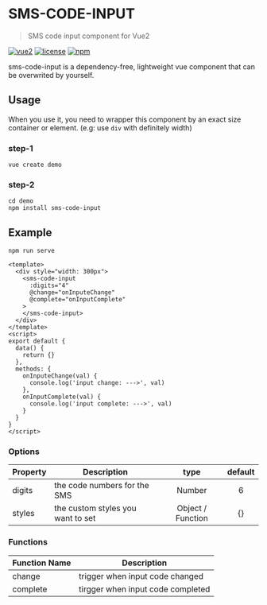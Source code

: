 # SMS-CODE-INPUT
> SMS code input component for Vue2 

 [![vue2](https://img.shields.io/badge/vue-2.x-brightgreen.svg)](https://vuejs.org/)
 [![license](https://img.shields.io/github/license/mashape/apistatus.svg)](https://github.com/zdesign-ui/sms-code-input.git)
 [![npm](https://img.shields.io/npm/v/sms-code-input.svg)](https://www.npmjs.com/package/sms-code-input)

 sms-code-input is a dependency-free, lightweight vue component that can be overwrited by yourself.

## Usage

When you use it, you need to wrapper this component by an exact size container or element. (e.g: use <code>div</code> with definitely width)

### step-1
```
vue create demo
```
### step-2
```
cd demo
npm install sms-code-input
```

## Example
```
npm run serve
```
```vue
<template>
  <div style="width: 300px">
    <sms-code-input 
      :digits="4" 
      @change="onInputeChange" 
      @complete="onInputComplete"
    >
    </sms-code-input>
  </div>
</template>
<script>
export default {
  data() {
    return {}
  },
  methods: {
    onInputeChange(val) {
      console.log('input change: --->', val)
    },
    onInputComplete(val) {
      console.log('input complete: --->', val)
    }
  }
}
</script>
```

### Options
|    Property    |    Description   |   type   |	default	|
| -----------------  | ---------------- | :--------: | :----------: |
| digits         | the code numbers for the SMS  |Number| 6 |
| styles         | the custom styles you want to set |Object / Function | {} |

### Functions
|    Function Name   |    Description   |
| -----------------  | ---------------- |
| change             | trigger when input code changed   |
| complete           | tirgger when input code completed |